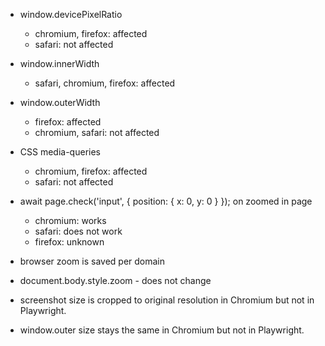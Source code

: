 - window.devicePixelRatio
  - chromium, firefox: affected
  - safari: not affected  
- window.innerWidth
  - safari, chromium, firefox: affected
- window.outerWidth
  - firefox: affected
  - chromium, safari: not affected
- CSS media-queries 
  - chromium, firefox: affected
  - safari: not affected
- await page.check('input', { position: { x: 0, y: 0 } }); on zoomed in page
  - chromium: works
  - safari: does not work
  - firefox: unknown
- browser zoom is saved per domain
- document.body.style.zoom - does not change


- screenshot size is cropped to original resolution in Chromium but not in Playwright.
- window.outer size stays the same in Chromium but not in Playwright.